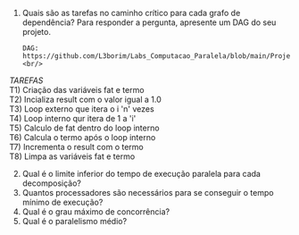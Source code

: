 1. Quais são as tarefas no caminho crítico para cada grafo de dependência? Para responder a pergunta, apresente um DAG do seu projeto.

       DAG: https://github.com/L3borim/Labs_Computacao_Paralela/blob/main/Projeto/DAG%20(Euler).jpeg <br/>
 *TAREFAS* <br/>
 T1) Criação das variáveis fat e termo <br/>
 T2) Incializa result com o valor igual a 1.0 <br/>
 T3) Loop externo que itera o i 'n' vezes <br/>
 T4) Loop interno qur itera de 1 a 'i' <br/>
 T5) Calculo de fat dentro do loop interno <br/>
 T6) Calcula o termo após o loop interno <br/>
 T7) Incrementa o result com o termo <br/>
 T8) Limpa as variáveis fat e termo <br/>

2. Qual é o limite inferior do tempo de execução paralela para cada decomposição?
3. Quantos processadores são necessários para se conseguir o tempo mínimo de execução?
4. Qual é o grau máximo de concorrência?
5. Qual é o paralelismo médio?
